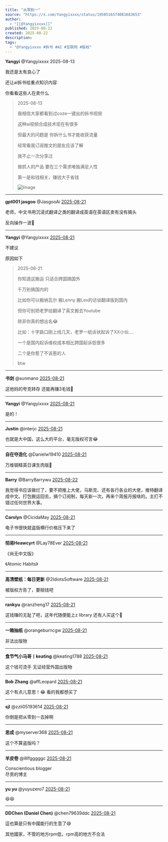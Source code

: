 ```yaml
---
title: "从零到一"
source: "https://x.com/Yangyixxxx/status/1958516574081683653"
author:
  - "[[@Yangyixxxx]]"
published: 2025-08-22
created: 2025-08-22
description:
tags:
  - "@Yangyixxxx #拆书 #AI #互联网 #版权"
---
```

**Yangyi** @Yangyixxxx 2025-08-13

我还是太有良心了

还让ai拆书给重点知识内容

你看看这些人在卖什么

> 2025-08-13
> 
> 我相信大家都看到过coze一键出的拆书视频
> 
> 这种ai视频合成技术现在有很多
> 
> 但最大的问题是 你拆什么书才能收获流量
> 
> 经常看我订阅推文的朋友应该了解
> 
> 我不止一次分享过
> 
> 做抓人的产品 要在三个需求唯独满足人性
> 
> 第一是和钱相关，赚钱大于省钱
> 
> ![Image](https://pbs.twimg.com/media/Gy4Mb4Ia4AAbCbD?format=jpg&name=large)

---

**gpt001 jasgoo** @JasgooAi [2025-08-21](https://x.com/JasgooAi/status/1958533415915147685)

老师，中文书用沉浸式翻译之类的翻译成英语在英语区卖有没有搞头

反向操作一波🌚

---

**Yangyi** @Yangyixxxx [2025-08-21](https://x.com/Yangyixxxx/status/1958551300481884348)

不建议

原因如下

> 2025-08-21
> 
> 你知道这搬运 只适合跨国搞国外
> 
> 千万别搞国内的
> 
> 比如你可以搬纳瓦尔 搬Lenny 搬Lex的访谈翻译版到国内
> 
> 但你可别把老罗给翻译了英文搬去Youtube
> 
> 除非你真的想出名😂
> 
> 比如：十字路口刚上线几天，老罗一纸诉状起诉了XX小伙….
> 
> 一个是国内起诉维权成本相比跨国起诉低很多
> 
> 二个是你惹了不该惹的人
> 
> btw

---

**书剑** @sunmano [2025-08-21](https://x.com/sunmano/status/1958542041614627239)

这他妈的夸克转存 还能再赚3毛钱🤣

---

**Yangyi** @Yangyixxxx [2025-08-21](https://x.com/Yangyixxxx/status/1958547386005172686)

是的！

---

**Justin** @interjc [2025-08-21](https://x.com/interjc/status/1958522696230449278)

也就是大中国，这么大的平台，毫无版权可言😂

---

**自在夺造化** @Danielw19410 [2025-08-21](https://x.com/Danielw19410/status/1958518317658075344)

万维钢精英日课生肉版🤣

---

**Barry** @BarryBarrywu [2025-08-22](https://x.com/BarryBarrywu/status/1958681690706256116)

我觉得书应该做烂了，要不把推上大佬，马斯克、还有各行各业的大佬，推特翻译成中文。打包搬运回去，搞个订阅制，每天新一次。再来个周报月报啥的。主打不错过任何世界大事。

---

**Carolyn** @CicidaMay [2025-08-21](https://x.com/CicidaMay/status/1958532185884909866)

电子书很快就盗版横行价格压下来了

---

**彻易Heawcyrt** @Lay78Ever [2025-08-21](https://x.com/Lay78Ever/status/1958517568576393685)

《尚无中文版》

《Atomic Habits》

---

**高清壁纸：每日更新** @2IdiotsSoftware [2025-08-21](https://x.com/2IdiotsSoftware/status/1958522931685814483)

被版权方告了，要赔钱吧

---

**rankyu** @ranzheng17 [2025-08-21](https://x.com/ranzheng17/status/1958640610837139588)

这钱赚的无耻了吧，这年代随便能上z library 还有人买这个🤡

---

**一箱抽纸** @orangeburncgw [2025-08-21](https://x.com/orangeburncgw/status/1958523655769690166)

非法出版物

---

**食节气小马哥丨keating** @keating1788 [2025-08-21](https://x.com/keating1788/status/1958558833338388688)

这个钱可烫手 无证经营外国出版物

---

**Bob Zhang** @affLeopard [2025-08-21](https://x.com/affLeopard/status/1958517147300487291)

这个有点儿意思！😂 看的我都想买了

---

**sjl** @zzli05193614 [2025-08-21](https://x.com/zzli05193614/status/1958680043485532632)

你倒是把从零到一去掉啊

---

**思成** @myserver368 [2025-08-21](https://x.com/myserver368/status/1958519674398011469)

这个不算盗版吗？

---

**羊皮卷** @Wfgggggc [2025-08-21](https://x.com/Wfgggggc/status/1958521967549862073)

Conscientious blogger  
尽责的博主

---

**yu yu** @yuyuzero7 [2025-08-21](https://x.com/yuyuzero7/status/1958519151271567464)

😆😆

---

**DDChen (Daniel Chen)** @chen79639ddc [2025-08-21](https://x.com/chen79639ddc/status/1958543358902902933)

這也算是只有中國能行的生意了😅

其他國家，不管的地方rpm低，rpm高的地方不合法